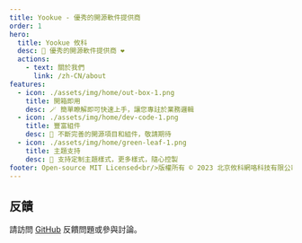 ```yaml
---
title: Yookue - 優秀的開源軟件提供商
order: 1
hero:
  title: Yookue 攸科
  desc: 🏅 優秀的開源軟件提供商 ❤️
  actions:
    - text: 關於我們
      link: /zh-CN/about
features:
  - icon: ./assets/img/home/out-box-1.png
    title: 開箱即用
    desc: 🪄 簡單瞭解即可快速上手，讓您專註於業務邏輯
  - icon: ./assets/img/home/dev-code-1.png
    title: 豐富組件
    desc: 💎 不斷完善的開源項目和組件，敬請期待
  - icon: ./assets/img/home/green-leaf-1.png
    title: 主題支持
    desc: 🎨 支持定制主題樣式，更多樣式，隨心控製
footer: Open-source MIT Licensed<br/>版權所有 © 2023 北京攸科網咯科技有限公司
---
```



## 反饋

請訪問 [GitHub](https://github.com/yookue) 反饋問題或參與討論。
